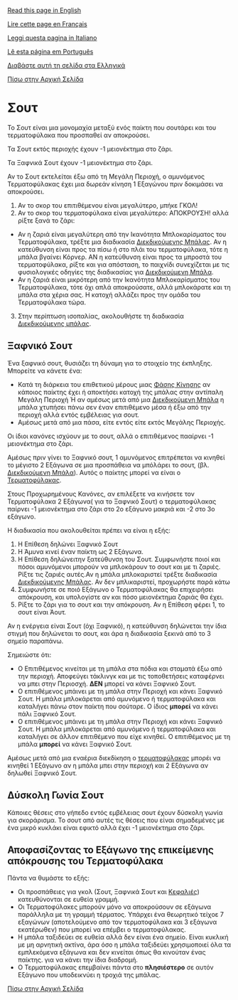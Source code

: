 [Read this page in English](https://counterattackgame.github.io/wiki/shooting)

[Lire cette page en Français](https://counterattackgame.github.io/wiki/fr/shooting)

[Leggi questa pagina in Italiano](https://counterattackgame.github.io/wiki/it/shooting)

[Lê esta página em Português](https://counterattackgame.github.io/wiki/pt/shooting)

[Διαβάστε αυτή τη σελίδα στα Ελληνικά](https://counterattackgame.github.io/wiki/gr/shooting)

[Πίσω στην Αρχική Σελίδα](https://counterattackgame.github.io/wiki/gr/index)
# Σουτ

Το Σουτ είναι μια μονομαχία μεταξύ ενός παίκτη που σουτάρει και του τερματοφύλακα που προσπαθεί αν αποκρούσει.

Τα Σουτ εκτός περιοχής έχουν -1 μειονέκτημα στο ζάρι.

Τα Ξαφνικά Σουτ έχουν -1 μειονέκτημα στο ζάρι.

Αν το Σουτ εκτελείται έξω από τη Μεγάλη Περιοχή, ο αμυνόμενος Τερματοφύλακας έχει μια δωρεάν κίνηση 1 Εξαγώνου πριν δοκιμάσει να αποκρούσει.

1. Αν το σκορ του επιτιθέμενου είναι μεγαλύτερο, μπήκε ΓΚΟΛ!
2. Αν το σκορ του τερματοφύλακα είναι μεγαλύτερο: ΑΠΟΚΡΟΥΣΗ! αλλά ρίξτε ξανά το ζάρι:

- Αν η ζαριά είναι μεγαλύτερη από την Ικανότητα Μπλοκαρίσματος του Τερματοφύλακα, τρέξτε μια διαδικασία [Διεκδικούμενης Μπάλας](https://counterattackgame.github.io/wiki/gr/loose_ball). Αν η κατεύθυνση είναι προς τα πίσω ή στο πλάι του τερματοφύλακα, τότε η μπάλα βγαίνει Κόρνερ. ΑΝ η κατεύθυνση είναι προς τα μπροστά του τερματοφύλακα, ρίξτε και για απόσταση, το παιχνίδι συνεχίζεται με τις φυσιολογικές οδηγίες της διαδικασίας για [Διεκδικούμενη Μπάλα](https://counterattackgame.github.io/wiki/gr/loose_ball).
- Αν η ζαριά είναι μικρότερη από την Ικανότητα Μπλοκαρίσματος του Τερματοφύλακα, τότε όχι απλά αποκρούσατε, αλλά μπλοκάρατε και τη μπάλα στα χέρια σας. Η κατοχή αλλάζει προς την ομάδα του Τερματοφύλακα τώρα.

3. Στην περίπτωση ισοπαλίας, ακολουθήστε τη διαδικασία [Διεκδικούμενης μπάλας](https://counterattackgame.github.io/wiki/gr/loose_ball).


## Ξαφνικό Σουτ

Ένα ξαφνικό σουτ, θυσιάζει τη δύναμη για το στοιχείο της έκπληξης. Μπορείτε να κάνετε ένα:

- Κατά τη διάρκεια του επιθετικού μέρους μιας [Φάσης Κίνησης](https://counterattackgame.github.io/wiki/gr/movement_phase) αν κάποιος παίκτης έχει ή αποκτήσει κατοχή της μπάλας στην αντίπαλη Μεγάλη Περιοχή Ή αν αμέσως μετά από μια [Διεκδικούμενη Μπάλα](https://counterattackgame.github.io/wiki/gr/loose_ball) η μπάλα χτυπήσει πάνω σεν έναν επιτιθέμενο μέσα ή έξω από την περιοχή αλλά εντός εμβέλειας για σουτ.
- Αμέσως μετά από μια πάσα, είτε εντός είτε εκτός Μεγάλης Περιοχής.

Οι ίδιοι κανόνες ισχύουν με το σουτ, αλλά ο επιτιθέμενος πααίρνει -1 μειονέκτημα στο ζάρι.

Αμέσως πριν γίνει το Ξαφνικό σουτ, 1 αμυνόμενος επιτρέπεται να κινηθεί το μέγιστο 2 Εξάγωνα σε μια προσπάθεια να μπόλάρει το σουτ, (βλ. [Διεκδικούμενη Μπάλα](https://counterattackgame.github.io/wiki/gr/loose_ball)). Αυτός ο παίκτης μπορεί να είναι ο [Τερματοφύλακας](https://counterattackgame.github.io/wiki/gr/goalkeeper).

Στους Προχωρημένους Κανόνες, αν επιλέξετε να κινήσετε τον Τερματοφύλακα 2 Εξάγωνα( για το Ξαφνικό Σουτ) ο τερματοφύλακας παίρνει -1 μειονέκτημα στο ζάρι στο 2ο εξάγωνο μακριά και -2 στο 3ο εξάγωνο.

Η διαδικασία που ακολουθείται πρέπει να είναι η εξής:

1. Η Επίθεση δηλώνει Ξαφνικό Σουτ
2. Η Άμυνα κινεί έναν παίκτη ως 2 Εξάγωνα.
3. Η Επίθεση δηλώνειτην ξατεύθυνση του Σουτ. Συμφωνήστε ποιοί και πόσοι αμυνόμενοι μπορούν να μπλοκάρουν το σουτ και με τι ζαριές. Ρίξτε τις ζαριές αυτές.Αν η μπάλα μπλοκαριστεί τρέξτε διαδικασία [Διεκδικούμενης Μπάλας](https://counterattackgame.github.io/wiki/gr/loose_ball). Αν δεν μπλικαριστεί, προχωρήστε παρά κάτω
4. Συμφωνήστε σε ποιό Εξάγωνο ο Τερματοφύλακας θα επιχειρήσει απόκρουση, και υπολογίστε αν και πόσο μειονέκτημα ζαριάς θα έχει.
5. Ρίξτε το ζάρι για το σουτ και την απόκρουση. Αν η Επίθεση φέρει 1, το σουτ είναι Άουτ.

Αν η ενέργεια είναι Σουτ (όχι Ξαφνικό), η κατεύθυνση δηλώνεται την ίδια στιγμή που δηλώνεται το σουτ, και άρα η διαδικασία ξεκινά από το 3 σημείο παραπάνω.

Σημειώστε ότι:

- Ο Επιτιθέμενος κινείται με τη μπάλα στα πόδια και σταματά έξω από την περιοχή. Αποφεύγει τάκλινγκ και με τις τοποθετήσεις καταφέρνει να μπει στην Περιοσχή. **ΔΕΝ** μπορεί να κάνει Ξαφνικό Σουτ.
- Ο επιτιθέμενος μπάινει με τη μπάλα στην Περιοχή και κάνει Ξαφνικό Σουτ. Η μπάλα μπλοκάρεται από αμυνόμενο ή τερματοφύλακα και καταλήγει πάνω στον παίκτη που σούταρε. Ο ίδιος **μπορεί** να κάνει πάλι Ξαφνικό Σουτ.
- Ο επιτιθέμενος μπάινει με τη μπάλα στην Περιοχή και κάνει Ξαφνικό Σουτ. Η μπάλα μπλοκάρεται από αμυνόμενο ή τερματοφύλακα και καταλήγει σε άλλον επιτιθέμενο που είχε κινηθεί. Ο επιτιθέμενος με τη μπάλα **μπορεί** να κάνει Ξαφνικό Σουτ.

Αμέσως μετά από μια εναέρια διεκδίκηση ο [τερματοφύλακας](https://counterattackgame.github.io/wiki/gr/goalkeeper) μπορέι να κινηθεί 1 Εξάγωνο αν η μπάλα μπει στην περιοχή και 2 Εξάγωνα αν δηλωθεί Ξαφνικό Σουτ.

## Δύσκολη Γωνία Σουτ

Κάποιες θέσεις στο γήπεδο εντός εμβέλειας σουτ έχουν δύσκολη γωνία για σκοράρισμα. Το σουτ από αυτές τις θέσεις που είναι σημαδεμένες με ένα μικρό κυκλάκι είναι εφικτό αλλά έχει -1 μειονέκτημα στο ζάρι.

## Αποφασίζοντας το Εξάγωνο της επικείμενης απόκρουσης του Τερματοφύλακα

Πάντα να θυμάστε το εξής:

- Οι προσπάθειες για γκολ (Σουτ, Ξαφνικά Σουτ και [Κεφαλιές](https://counterattackgame.github.io/wiki/gr/heading)) κατευθύνονται σε ευθεία γραμμή.
- Οι Τερματοφύλακες μπορούν μόνο να αποκρούσουν σε εξάγωνα παράλληλα με τη γραμμή τέρματος. Υπάρχει ένα θεωρητικό τείχοε 7 εξαγώνων (αποτελούμενο από τον τερματοφύλακα και 3 εξάγωνα εκατέρωθεν) που μπορεί να επέμβει ο τερματοφύλακας.
- Η μπάλα ταξιδεύει σε ευθεία αλλά δεν είναι ένα σημείο. Είναι κυκλική με μη αρνητική ακτίνα, άρα όσο η μπάλα ταξιδεύει χρησιμοποιεί όλα τα εμπλεκόμενα εξάγωνα και δεν κινείται όπως θα κινούταν ένας παίκτης. για να κάνει την ίδια διαδρομή.
- Ο Τερματοφύλακας επεμβαίνει πάντα στο **πλησιέστερο** σε αυτόν Εξάγωνο που υποδεικνύει η τροχιά της μπάλας.

[Πίσω στην Αρχική Σελίδα](https://counterattackgame.github.io/wiki/gr/index)